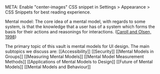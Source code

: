META: Enable "center-images" CSS snippet in Settings > Appearance > CSS Snippets for best reading experience.

Mental model: The core idea of a mental model, with regards to some system, is that the knowledge that a user has of a system which forms the basis for their actions and reasonings for interactions. ([Caroll and Olsen, 1998](https://ntrs.nasa.gov/api/citations/19890068859/downloads/19890068859.pdf(https://ntrs.nasa.gov/api/citations/19890068859/downloads/19890068859.pdf))) 

  
The primary topic of this vault is mental models for UI design. The main subtopics we discuss are: 
[[Accessibility]]
[[Security]]
[[Mental Models in Groups]]
[[Measuring Mental Models]]
[[Mental Model Measurement Methods]]
[[Applications of Mental Models to Design]]
[[Future of Mental Models]]
[[Mental Models and Behaviour]]
  
